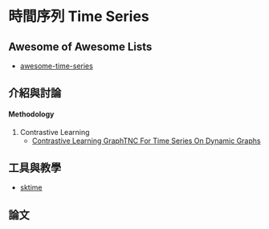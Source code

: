 # 時間序列 Time Series
   
## Awesome of Awesome Lists
+ [awesome-time-series](https://github.com/cuge1995/awesome-time-series)
## 介紹與討論
#### Methodology
1. Contrastive Learning
    + [Contrastive Learning GraphTNC For Time Series On Dynamic Graphs](https://ai-scholar.tech/en/articles/time-series/GraphTNC)

## 工具與教學
+ [sktime](https://github.com/sktime/sktime)

## 論文
